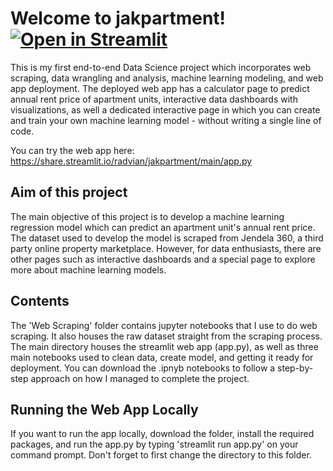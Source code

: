 # Welcome to jakpartment! [![Open in Streamlit](https://static.streamlit.io/badges/streamlit_badge_black_white.svg)](https://share.streamlit.io/radvian/jakpartment/main/app.py)
This is my first end-to-end Data Science project which incorporates web scraping, data wrangling and analysis, machine learning modeling, and web app deployment.
The deployed web app has a calculator page to predict annual rent price of apartment units, interactive data dashboards with visualizations, as well a dedicated interactive page in which you can create and train your own machine learning model - without writing a single line of code.

You can try the web app here: https://share.streamlit.io/radvian/jakpartment/main/app.py

## Aim of this project
The main objective of this project is to develop a machine learning regression model which can predict an apartment unit's annual rent price. The dataset used to develop the model is scraped from Jendela 360, a third party online property marketplace. However, for data enthusiasts, there are other pages such as interactive dashboards and a special page to explore more about machine learning models. 

## Contents
The 'Web Scraping' folder contains jupyter notebooks that I use to do web scraping. It also houses the raw dataset straight from the scraping process. The main directory houses the streamlit web app (app.py), as well as three main notebooks used to clean data, create model, and getting it ready for deployment. You can download the .ipnyb notebooks to follow a step-by-step approach on how I managed to complete the project. 

## Running the Web App Locally
If you want to run the app locally, download the folder, install the required packages, and run the app.py by typing 'streamlit run app.py' on your command prompt. Don't forget to first change the directory to this folder. 


